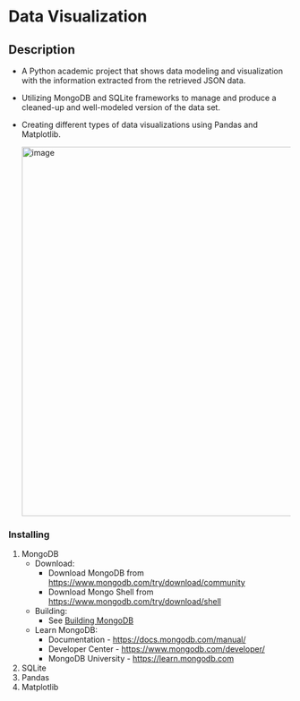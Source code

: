 # Data Visualization

## Description
* A Python academic project that shows data modeling and visualization with the information extracted from the retrieved JSON data.
* Utilizing MongoDB and SQLite frameworks to manage and produce a cleaned-up and well-modeled version of the data set.
* Creating different types of data visualizations using Pandas and Matplotlib.

  <img width="660" alt="image" src="https://github.com/user-attachments/assets/ceb66644-7707-4327-998d-343334d9fdf9">

### Installing

1. MongoDB
   * Download:
     - Download MongoDB from https://www.mongodb.com/try/download/community
     - Download Mongo Shell from https://www.mongodb.com/try/download/shell
   * Building:
     - See [Building MongoDB](docs/building.md)
   * Learn MongoDB:
     - Documentation - https://docs.mongodb.com/manual/
     - Developer Center - https://www.mongodb.com/developer/
     - MongoDB University - https://learn.mongodb.com
3. SQLite
4. Pandas
5. Matplotlib

